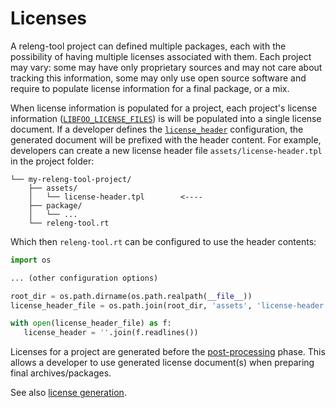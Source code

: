 # Licenses

A releng-tool project can defined multiple packages, each with the
possibility of having multiple licenses associated with them. Each project
may vary: some may have only proprietary sources and may not care about
tracking this information, some may only use open source software and
require to populate license information for a final package, or a mix.

When license information is populated for a project, each project's license
information ([`LIBFOO_LICENSE_FILES`](pkg-opt-license-files)) is will be
populated into a single license document. If a developer defines the
[`license_header`](conf-license-header) configuration, the generated
document will be prefixed with the header content. For example, developers
can create a new license header file `assets/license-header.tpl` in the
project folder:

```
└── my-releng-tool-project/
    ├── assets/
    │   └── license-header.tpl        <----
    ├── package/
    │   └── ...
    └── releng-tool.rt
```

Which then `releng-tool.rt` can be configured to use the header contents:

```python
import os

... (other configuration options)

root_dir = os.path.dirname(os.path.realpath(__file__))
license_header_file = os.path.join(root_dir, 'assets', 'license-header.tpl')

with open(license_header_file) as f:
   license_header = ''.join(f.readlines())
```

Licenses for a project are generated before the
[post-processing](post-processing) phase. This allows a developer to use
generated license document(s) when preparing final archives/packages.

See also [license generation](tips/license-generation).
